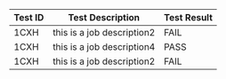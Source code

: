  | Test ID |   Test Description               | Test Result   |
 |---------|---------------------------| --------------|
|     1CXH                    |  this is a job description2           | FAIL  |
|     1CXH                    |  this is a job description4           | PASS  |
 |    1CXH   |  this is a job description2           |  FAIL     |
